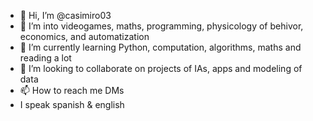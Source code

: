 - 👋 Hi, I’m @casimiro03
- 👀 I’m into videogames, maths, programming, physicology of behivor, economics, and automatization
- 🌱 I’m currently learning Python, computation, algorithms, maths and reading a lot  
- 💞️ I’m looking to collaborate on projects of IAs, apps and modeling of data
- 📫 How to reach me DMs
- I speak spanish & english 

<!---
casimiro03/casimiro03 is a ✨ special ✨ repository because its `README.md` (this file) appears on your GitHub profile.
You can click the Preview link to take a look at your changes.
--->

